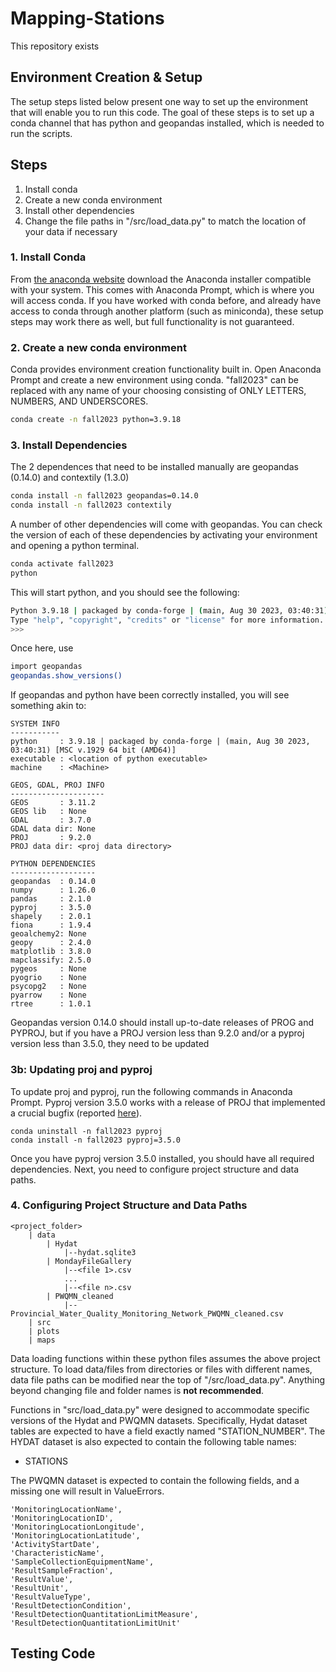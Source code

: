 # Mapping-Stations

This repository exists

## Environment Creation & Setup
The setup steps listed below present one way to set up the environment that will enable you to run this code.
The goal of these steps is to set up a conda channel that has python and geopandas installed, which is needed
to run the scripts.

## Steps
1. Install conda
2. Create a new conda environment
3. Install other dependencies
5. Change the file paths in "/src/load_data.py" to match the location of your data if necessary

### 1. Install Conda
From [the anaconda website](https://www.anaconda.com/) download the Anaconda installer compatible with your system.
This comes with Anaconda Prompt, which is where you will access conda. If you have worked with conda before,
and already have access to conda through another platform (such as miniconda), these setup steps may work there
as well, but full functionality is not guaranteed.

### 2. Create a new conda environment
Conda provides environment creation functionality built in. Open Anaconda Prompt and create a new environment using conda.
"fall2023" can be replaced with any name of your choosing consisting of ONLY LETTERS, NUMBERS, AND UNDERSCORES.

```bash
conda create -n fall2023 python=3.9.18
```

### 3. Install Dependencies
The 2 dependences that need to be installed manually are geopandas (0.14.0) and contextily (1.3.0)

```bash
conda install -n fall2023 geopandas=0.14.0
conda install -n fall2023 contextily
```

A number of other dependencies will come with geopandas. You can check the version of each of these dependencies
by activating your environment and opening a python terminal.
```bash
conda activate fall2023
python
```
This will start python, and you should see the following:
```bash
Python 3.9.18 | packaged by conda-forge | (main, Aug 30 2023, 03:40:31) [MSC v.1929 64 bit (AMD64)] on win32
Type "help", "copyright", "credits" or "license" for more information.
>>>
```
Once here, use
```bash
import geopandas
geopandas.show_versions()
```
If geopandas and python have been correctly installed, you will see something akin to:

```commandline
SYSTEM INFO
-----------
python     : 3.9.18 | packaged by conda-forge | (main, Aug 30 2023, 03:40:31) [MSC v.1929 64 bit (AMD64)]
executable : <location of python executable>
machine    : <Machine>

GEOS, GDAL, PROJ INFO
---------------------
GEOS       : 3.11.2
GEOS lib   : None
GDAL       : 3.7.0
GDAL data dir: None
PROJ       : 9.2.0
PROJ data dir: <proj data directory>

PYTHON DEPENDENCIES
-------------------
geopandas  : 0.14.0
numpy      : 1.26.0
pandas     : 2.1.0
pyproj     : 3.5.0
shapely    : 2.0.1
fiona      : 1.9.4
geoalchemy2: None
geopy      : 2.4.0
matplotlib : 3.8.0
mapclassify: 2.5.0
pygeos     : None
pyogrio    : None
psycopg2   : None
pyarrow    : None
rtree      : 1.0.1
```
Geopandas version 0.14.0 should install up-to-date releases of PROG and PYPROJ, but if you have a PROJ version less than 9.2.0 and/or a pyproj version less than 3.5.0, they need to be updated

### 3b: Updating proj and pyproj
To update proj and pyproj, run the following commands in Anaconda Prompt. Pyproj version 3.5.0 works with
a release of PROJ that implemented a crucial bugfix (reported [here](https://github.com/geopandas/geopandas/issues/2874)).

```commandline
conda uninstall -n fall2023 pyproj
conda install -n fall2023 pyproj=3.5.0
```

Once you have pyproj version 3.5.0 installed, you should have all required dependencies.
Next, you need to configure project structure and data paths.

### 4. Configuring Project Structure and Data Paths
```commandline
<project_folder>
    | data
        | Hydat
            |--hydat.sqlite3
        | MondayFileGallery
            |--<file 1>.csv
            ...
            |--<file n>.csv
        | PWQMN_cleaned
            |--Provincial_Water_Quality_Monitoring_Network_PWQMN_cleaned.csv
    | src
    | plots
    | maps
```
Data loading functions within these python files assumes the above project structure. To load
data/files from directories or files with different names, data file paths can be modified near the
top of "/src/load_data.py". Anything beyond changing file and folder names is **not recommended**.

Functions in "src/load_data.py" were designed to accommodate specific versions of the Hydat and PWQMN
datasets. Specifically, Hydat dataset tables are expected to have a field exactly named "STATION_NUMBER".
The HYDAT dataset is also expected to contain the following table names:

- STATIONS

The PWQMN dataset is expected to contain the following fields, and a missing one will result in ValueErrors.
```
'MonitoringLocationName',
'MonitoringLocationID',
'MonitoringLocationLongitude',
'MonitoringLocationLatitude',
'ActivityStartDate',
'CharacteristicName',
'SampleCollectionEquipmentName',
'ResultSampleFraction',
'ResultValue',
'ResultUnit',
'ResultValueType',
'ResultDetectionCondition',
'ResultDetectionQuantitationLimitMeasure',
'ResultDetectionQuantitationLimitUnit'
```

## Testing Code


##
